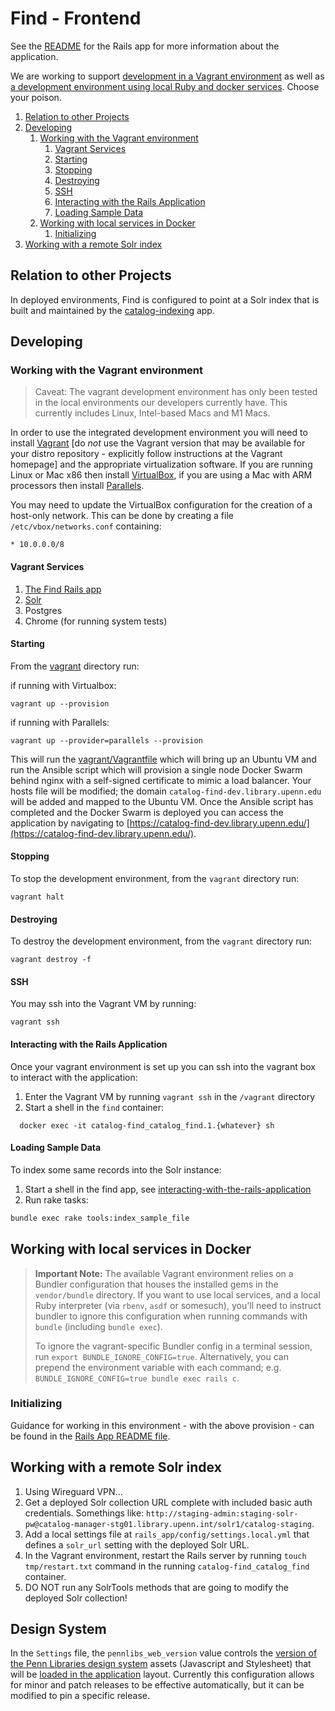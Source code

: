 # Find - Frontend

See the [README](rails_app/README.md) for the Rails app for more information about the application.

We are working to support [development in a Vagrant environment](#working-with-the-vagrant-environment) as well as [a development environment using local Ruby and docker services](#working-with-local-services-in-docker). Choose your poison.

1. [Relation to other Projects](#relation-to-other-projects)
2. [Developing](#developing)
   1. [Working with the Vagrant environment](#working-with-the-vagrant-environment)
      1. [Vagrant Services](#vagrant-services)
      2. [Starting](#starting)
      3. [Stopping](#stopping)
      4. [Destroying](#destroying)
      5. [SSH](#ssh)
      6. [Interacting with the Rails Application](#interacting-with-the-rails-application)
      7. [Loading Sample Data](#loading-sample-data)
   2. [Working with local services in Docker](#working-with-local-services-in-docker)
      1. [Initializing](#initializing)
3. [Working with a remote Solr index](#working-with-a-remote-solr-index)
## Relation to other Projects

In deployed environments, Find is configured to point at a Solr index that is built and maintained by the [catalog-indexing](https://gitlab.library.upenn.edu/dld/catalog/catalog-indexing) app.

## Developing

### Working with the Vagrant environment

> Caveat: The vagrant development environment has only been tested in the local environments our developers currently have. This currently includes Linux, Intel-based Macs and M1 Macs.

In order to use the integrated development environment you will need to install [Vagrant](https://www.vagrantup.com/docs/installation) [do *not* use the Vagrant version that may be available for your distro repository - explicitly follow instructions at the Vagrant homepage] and the appropriate virtualization software. If you are running Linux or Mac x86 then install [VirtualBox](https://www.virtualbox.org/wiki/Linux_Downloads), if you are using a Mac with ARM processors then install [Parallels](https://www.parallels.com/).

You may need to update the VirtualBox configuration for the creation of a host-only network. This can be done by creating a file `/etc/vbox/networks.conf` containing:

```
* 10.0.0.0/8
```
#### Vagrant Services

1. [The Find Rails app](https://catalog-find-dev.library.upenn.edu/)
2. [Solr](https://catalog-find-dev.library.upenn.int/solr/#/)
3. Postgres
4. Chrome (for running system tests)

#### Starting

From the [vagrant](vagrant) directory run:

if running with Virtualbox:
```
vagrant up --provision
```

if running with Parallels:
```
vagrant up --provider=parallels --provision
```

This will run the [vagrant/Vagrantfile](vagrant/Vagrantfile) which will bring up an Ubuntu VM and run the Ansible script which will provision a single node Docker Swarm behind nginx with a self-signed certificate to mimic a load balancer. Your hosts file will be modified; the domain `catalog-find-dev.library.upenn.edu` will be added and mapped to the Ubuntu VM. Once the Ansible script has completed and the Docker Swarm is deployed you can access the application by navigating to [https://catalog-find-dev.library.upenn.edu/](https://catalog-find-dev.library.upenn.edu/).

#### Stopping

To stop the development environment, from the `vagrant` directory run:

```
vagrant halt
```

#### Destroying

To destroy the development environment, from the `vagrant` directory run:

```
vagrant destroy -f
```

#### SSH

You may ssh into the Vagrant VM by running:

```
vagrant ssh
```

#### Interacting with the Rails Application

Once your vagrant environment is set up you can ssh into the vagrant box to interact with the application:

1. Enter the Vagrant VM by running `vagrant ssh` in the `/vagrant` directory
2. Start a shell in the `find` container:
```
  docker exec -it catalog-find_catalog_find.1.{whatever} sh
```

#### Loading Sample Data

To index some same records into the Solr instance:

1. Start a shell in the find app, see [interacting-with-the-rails-application](#interacting-with-the-rails-application)
2. Run rake tasks:
```bash
bundle exec rake tools:index_sample_file
```

## Working with local services in Docker

> __Important Note:__ The available Vagrant environment relies on a Bundler configuration that houses the installed gems in the `vendor/bundle` directory.
> If you want to use local services, and a local Ruby interpreter (via `rbenv`, `asdf` or somesuch), you'll need to instruct bundler to ignore this configuration when running commands with `bundle` (including `bundle exec`).
> 
> To ignore the vagrant-specific Bundler config in a terminal session, run `export BUNDLE_IGNORE_CONFIG=true`. Alternatively, you can prepend the environment variable with each command; e.g. `BUNDLE_IGNORE_CONFIG=true bundle exec rails c`.

### Initializing

Guidance for working in this environment - with the above provision - can be found in the [Rails App README file](rails_app/README.md).

## Working with a remote Solr index

1. Using Wireguard VPN...
2. Get a deployed Solr collection URL complete with included basic auth credentials. Somethings like: `http://staging-admin:staging-solr-pw@catalog-manager-stg01.library.upenn.int/solr1/catalog-staging`.
3. Add a local settings file at `rails_app/config/settings.local.yml` that defines a `solr_url` setting with the deployed Solr URL.
4. In the Vagrant environment, restart the Rails server by running `touch tmp/restart.txt` command in the running `catalog-find_catalog_find` container.
5. DO NOT run any SolrTools methods that are going to modify the deployed Solr collection!

## Design System

In the `Settings` file, the `pennlibs_web_version` value controls the [version of the Penn Libraries design system](https://gitlab.library.upenn.edu/dld/design/web-components/-/releases) assets (Javascript and Stylesheet) that will be [loaded in the application](https://upennlibrary.atlassian.net/wiki/spaces/designsystem/pages/741474353/Get+started) layout. Currently this configuration allows for minor and patch releases to be effective automatically, but it can be modified to pin a specific release.
